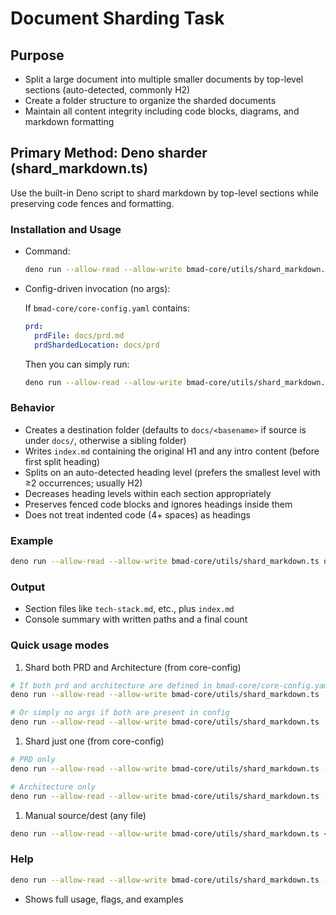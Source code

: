 # Document Sharding Task

## Purpose

- Split a large document into multiple smaller documents by top-level sections (auto-detected, commonly H2)
- Create a folder structure to organize the sharded documents
- Maintain all content integrity including code blocks, diagrams, and markdown formatting

## Primary Method: Deno sharder (shard_markdown.ts)

Use the built-in Deno script to shard markdown by top-level sections while preserving code fences and formatting.

### Installation and Usage

- Command:

  ```bash
  deno run --allow-read --allow-write bmad-core/utils/shard_markdown.ts <source.md> [dest_dir]
  ```

- Config-driven invocation (no args):

  If `bmad-core/core-config.yaml` contains:

  ```yaml
  prd:
    prdFile: docs/prd.md
    prdShardedLocation: docs/prd
  ```

  Then you can simply run:

  ```bash
  deno run --allow-read --allow-write bmad-core/utils/shard_markdown.ts
  ```

### Behavior

- Creates a destination folder (defaults to `docs/<basename>` if source is under `docs/`, otherwise a sibling folder)
- Writes `index.md` containing the original H1 and any intro content (before first split heading)
- Splits on an auto-detected heading level (prefers the smallest level with ≥2 occurrences; usually H2)
- Decreases heading levels within each section appropriately
- Preserves fenced code blocks and ignores headings inside them
- Does not treat indented code (4+ spaces) as headings

### Example

```bash
deno run --allow-read --allow-write bmad-core/utils/shard_markdown.ts docs/prd.md docs/prd
```

### Output

- Section files like `tech-stack.md`, etc., plus `index.md`
- Console summary with written paths and a final count

### Quick usage modes

1. Shard both PRD and Architecture (from core-config)

```bash
# If both prd and architecture are defined in bmad-core/core-config.yaml
deno run --allow-read --allow-write bmad-core/utils/shard_markdown.ts --all

# Or simply no args if both are present in config
deno run --allow-read --allow-write bmad-core/utils/shard_markdown.ts
```

1. Shard just one (from core-config)

```bash
# PRD only
deno run --allow-read --allow-write bmad-core/utils/shard_markdown.ts --prd

# Architecture only
deno run --allow-read --allow-write bmad-core/utils/shard_markdown.ts --arch
```

1. Manual source/dest (any file)

```bash
deno run --allow-read --allow-write bmad-core/utils/shard_markdown.ts <source.md> [dest_dir]
```

### Help

```bash
deno run --allow-read --allow-write bmad-core/utils/shard_markdown.ts --help
```

- Shows full usage, flags, and examples
